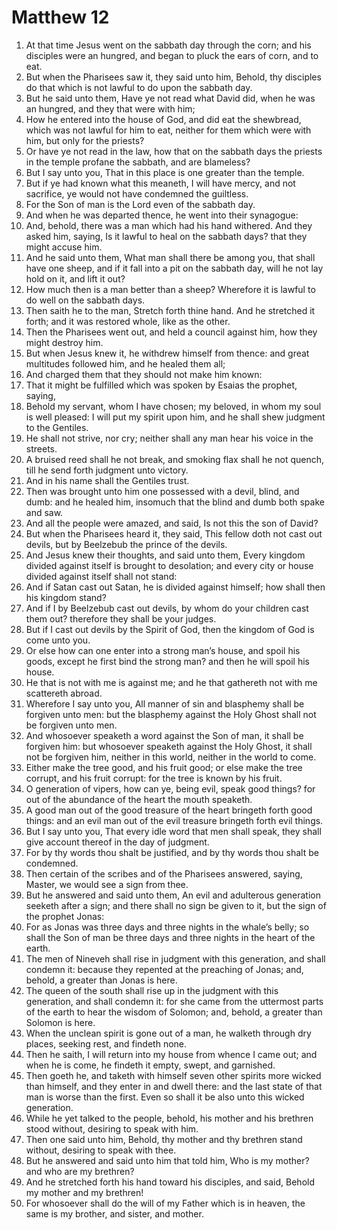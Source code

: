 ﻿# Matthew 12
1. At that time Jesus went on the sabbath day through the corn; and his disciples were an hungred, and began to pluck the ears of corn, and to eat. 
2. But when the Pharisees saw it, they said unto him, Behold, thy disciples do that which is not lawful to do upon the sabbath day. 
3. But he said unto them, Have ye not read what David did, when he was an hungred, and they that were with him; 
4. How he entered into the house of God, and did eat the shewbread, which was not lawful for him to eat, neither for them which were with him, but only for the priests? 
5. Or have ye not read in the law, how that on the sabbath days the priests in the temple profane the sabbath, and are blameless? 
6. But I say unto you, That in this place is one greater than the temple. 
7. But if ye had known what this meaneth, I will have mercy, and not sacrifice, ye would not have condemned the guiltless. 
8. For the Son of man is the Lord even of the sabbath day. 
9. And when he was departed thence, he went into their synagogue: 
10.  And, behold, there was a man which had his hand withered. And they asked him, saying, Is it lawful to heal on the sabbath days? that they might accuse him. 
11. And he said unto them, What man shall there be among you, that shall have one sheep, and if it fall into a pit on the sabbath day, will he not lay hold on it, and lift it out? 
12. How much then is a man better than a sheep? Wherefore it is lawful to do well on the sabbath days. 
13. Then saith he to the man, Stretch forth thine hand. And he stretched it forth; and it was restored whole, like as the other. 
14.  Then the Pharisees went out, and held a council against him, how they might destroy him. 
15. But when Jesus knew it, he withdrew himself from thence: and great multitudes followed him, and he healed them all; 
16. And charged them that they should not make him known: 
17. That it might be fulfilled which was spoken by Esaias the prophet, saying, 
18. Behold my servant, whom I have chosen; my beloved, in whom my soul is well pleased: I will put my spirit upon him, and he shall shew judgment to the Gentiles. 
19. He shall not strive, nor cry; neither shall any man hear his voice in the streets. 
20. A bruised reed shall he not break, and smoking flax shall he not quench, till he send forth judgment unto victory. 
21. And in his name shall the Gentiles trust. 
22.  Then was brought unto him one possessed with a devil, blind, and dumb: and he healed him, insomuch that the blind and dumb both spake and saw. 
23. And all the people were amazed, and said, Is not this the son of David? 
24. But when the Pharisees heard it, they said, This fellow doth not cast out devils, but by Beelzebub the prince of the devils. 
25. And Jesus knew their thoughts, and said unto them, Every kingdom divided against itself is brought to desolation; and every city or house divided against itself shall not stand: 
26. And if Satan cast out Satan, he is divided against himself; how shall then his kingdom stand? 
27. And if I by Beelzebub cast out devils, by whom do your children cast them out? therefore they shall be your judges. 
28. But if I cast out devils by the Spirit of God, then the kingdom of God is come unto you. 
29. Or else how can one enter into a strong man’s house, and spoil his goods, except he first bind the strong man? and then he will spoil his house. 
30. He that is not with me is against me; and he that gathereth not with me scattereth abroad. 
31.  Wherefore I say unto you, All manner of sin and blasphemy shall be forgiven unto men: but the blasphemy against the Holy Ghost shall not be forgiven unto men. 
32. And whosoever speaketh a word against the Son of man, it shall be forgiven him: but whosoever speaketh against the Holy Ghost, it shall not be forgiven him, neither in this world, neither in the world to come. 
33. Either make the tree good, and his fruit good; or else make the tree corrupt, and his fruit corrupt: for the tree is known by his fruit. 
34. O generation of vipers, how can ye, being evil, speak good things? for out of the abundance of the heart the mouth speaketh. 
35. A good man out of the good treasure of the heart bringeth forth good things: and an evil man out of the evil treasure bringeth forth evil things. 
36. But I say unto you, That every idle word that men shall speak, they shall give account thereof in the day of judgment. 
37. For by thy words thou shalt be justified, and by thy words thou shalt be condemned. 
38.  Then certain of the scribes and of the Pharisees answered, saying, Master, we would see a sign from thee. 
39. But he answered and said unto them, An evil and adulterous generation seeketh after a sign; and there shall no sign be given to it, but the sign of the prophet Jonas: 
40. For as Jonas was three days and three nights in the whale’s belly; so shall the Son of man be three days and three nights in the heart of the earth. 
41. The men of Nineveh shall rise in judgment with this generation, and shall condemn it: because they repented at the preaching of Jonas; and, behold, a greater than Jonas is here. 
42. The queen of the south shall rise up in the judgment with this generation, and shall condemn it: for she came from the uttermost parts of the earth to hear the wisdom of Solomon; and, behold, a greater than Solomon is here. 
43. When the unclean spirit is gone out of a man, he walketh through dry places, seeking rest, and findeth none. 
44. Then he saith, I will return into my house from whence I came out; and when he is come, he findeth it empty, swept, and garnished. 
45. Then goeth he, and taketh with himself seven other spirits more wicked than himself, and they enter in and dwell there: and the last state of that man is worse than the first. Even so shall it be also unto this wicked generation. 
46.  While he yet talked to the people, behold, his mother and his brethren stood without, desiring to speak with him. 
47. Then one said unto him, Behold, thy mother and thy brethren stand without, desiring to speak with thee. 
48. But he answered and said unto him that told him, Who is my mother? and who are my brethren? 
49. And he stretched forth his hand toward his disciples, and said, Behold my mother and my brethren! 
50. For whosoever shall do the will of my Father which is in heaven, the same is my brother, and sister, and mother. 
